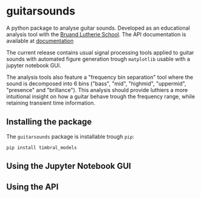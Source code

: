 # guitarsounds

A python package to analyse guitar sounds. Developed as an educational analysis tool with the [Bruand Lutherie School](https://bruand.com/). 
The API documentation is available at [documentation](https://olivecha.github.io/guitarsounds/)

The current release contains usual signal processing tools applied to guitar sounds with automated figure generation trough `matplotlib` usable with a jupyter notebook GUI.

The analysis tools also feature a "frequency bin separation" tool where the sound is decomposed into 6 bins ("bass", "mid", "highmid", "uppermid", "presence" and "brillance"). This analysis should provide luthiers a more intuitional insight on how a guitar behave trough the frequency range, while retaining transient time information. 

## Installing the package

The `guitarsounds` package is installable trough `pip`:

```
pip install timbral_models
```

## Using the Jupyter Notebook GUI


## Using the API


